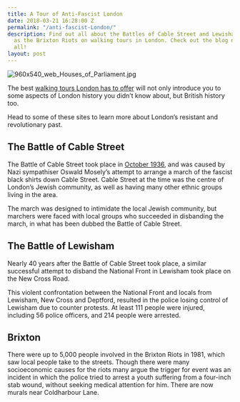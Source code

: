 ```yaml
---
title: A Tour of Anti-Fascist London
date: 2018-03-21 16:28:00 Z
permalink: "/anti-fascist-London/"
description: Find out all about the Battles of Cable Street and Lewisham, as well
  as the Brixton Riots on walking tours in London. Check out the blog now to discover
  all!
layout: post
---
```


![960x540_web_Houses_of_Parliament.jpg](/uploads/960x540_web_Houses_of_Parliament.jpg)

The best [walking tours London has to offer](https://www.insider-london.co.uk/tours/historical-walking-tours/) will not only introduce you to some aspects of London history you didn’t know about, but British history too. 

Head to some of these sites to learn more about London’s resistant and revolutionary past.

## The Battle of Cable Street

The Battle of Cable Street took place in [October 1936](http://time.com/4516276/cable-street-battle-london-east-end-80-years/), and was caused by Nazi sympathiser Oswald Mosely’s attempt to arrange a march of the fascist black shirts down Cable Street. Cable Street at the time was the centre of London’s Jewish community, as well as having many other ethnic groups living in the area. 

The march was designed to intimidate the local Jewish community, but marchers were faced with local groups who succeeded in disbanding the march, in what has been dubbed the Battle of Cable Street. 

## The Battle of Lewisham

Nearly 40 years after the Battle of Cable Street took place, a similar successful attempt to disband the National Front in Lewisham took place on the New Cross Road. 

This violent confrontation between the National Front and locals from Lewisham, New Cross and Deptford, resulted in the police losing control of Lewisham due to counter protests. At least 111 people were injured, including 56 police officers, and 214 people were arrested.

## Brixton

There were up to 5,000 people involved in the Brixton Riots in 1981, which saw local people take to the streets. Though there were many socioeconomic causes for the riots many argue the trigger for event was an incident in which the police tried to arrest a youth suffering from a four-inch stab wound, without seeking medical attention for him.  There are now murals near Coldharbour Lane.